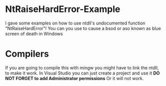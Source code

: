 # NtRaiseHardError-Example

I gave some examples on how to use ntdll's undocumented function "NtRaiseHardError"!
You can you use to cause a bsod or aso known as blue screen of death in Windows

# Compilers

If you are going to compile this with mingw you might have to link the ntdll, to make it work.
In Visual Studio you can just create a project and use it **DO NOT FORGET to add Administrator permissions**
Or it will not work.
